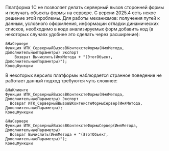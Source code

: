 Платформа 1С не позволяет делать серверный вызов сторонней формы и получать объекты формы на сервере. С версии 2025.4 есть некое решение этой проблемы.
Для работы механизмов: получения путей к данным, условного оформления, информации отладки динамических списков, необходимо в коде анализируемых форм добавить код (в некоторых случаях удобнее это сделать через расширение):
```
&НаСервере
Функция ИТК_СерверныйВызовВКонтекстеФормы(ИмяМетода, ДополнительныеПараметры) Экспорт
	Возврат Вычислить(ИмяМетода + "(ЭтотОбъект, ДополнительныеПараметры)");
КонецФункции
```

В некоторых версиях платформы наблюдается странное поведение не работает данный подход требуются чуть сложнее:
```
&НаКлиенте
Функция ИТК_СерверныйВызовВКонтекстеФормы(ИмяМетода, ДополнительныеПараметры) Экспорт
  Возврат ИТК_СерверныйВызовВКонтекстеФормыСервер(ИмяМетода, ДополнительныеПараметры);
КонецФункции

&НаСервере
Функция ИТК_СерверныйВызовВКонтекстеФормыСервер(ИмяМетода, ДополнительныеПараметры)
  Возврат Вычислить(ИмяМетода + "(ЭтотОбъект, ДополнительныеПараметры)");
КонецФункции
```
